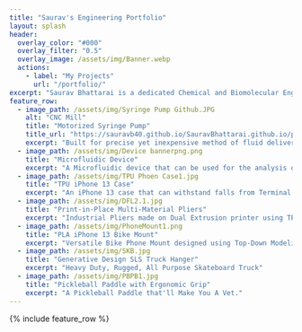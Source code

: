 ```yaml
---
title: "Saurav's Engineering Portfolio"
layout: splash
header:
  overlay_color: "#000"
  overlay_filter: "0.5"
  overlay_image: /assets/img/Banner.webp
  actions:
    - label: "My Projects"
      url: "/portfolio/"
excerpt: "Saurav Bhattarai is a dedicated Chemical and Biomolecular Engineering student with a passion for exploring the intersection of engineering and medicine. His interests revolve around 3D printing, biomedical engineering research, development of medical devices, and helping others."
feature_row:
  - image_path: /assets/img/Syringe Pump Github.JPG
    alt: "CNC Mill"
    title: "Motorized Syringe Pump"
    title_url: "https://sauravb40.github.io/SauravBhattarai.github.io/portfolio/Syringe-Pump/"
    excerpt: "Built for precise yet inexpensive method of fluid delivery for a medical setting."
  - image_path: /assets/img/Device bannerpng.png
    title: "Microfluidic Device"
    excerpt: "A Microfluidic device that can be used for the analysis of biological components."
  - image_path: /assets/img/TPU Phoen Case1.jpg
    title: "TPU iPhone 13 Case"
    excerpt: "An iPhone 13 case that can withstand falls from Terminal Velocity."
  - image_path: /assets/img/DFL2.1.jpg
    title: "Print-in-Place Multi-Material Pliers"
    excerpt: "Industrial Pliers made on Dual Extrusion printer using TPU and PLA."
  - image_path: /assets/img/PhoneMount1.png
    title: "PLA iPhone 13 Bike Mount"
    excerpt: "Versatile Bike Phone Mount designed using Top-Down Modeling."
  - image_path: /assets/img/SKB.jpg
    title: "Generative Design SLS Truck Hanger"
    excerpt: "Heavy Duty, Rugged, All Purpose Skateboard Truck"
  - image_path: /assets/img/PBPB1.jpg
    title: "Pickleball Paddle with Ergonomic Grip"
    excerpt: "A Pickleball Paddle that'll Make You A Vet."
---
```


{% include feature_row %}


